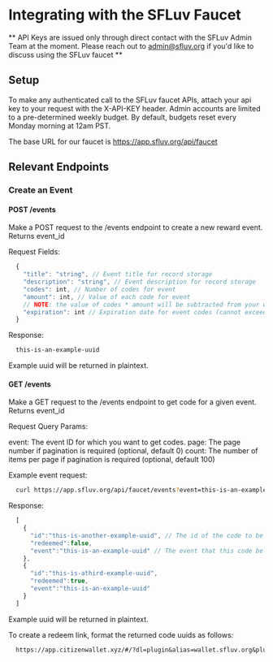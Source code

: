 # Integrating with the SFLuv Faucet

** API Keys are issued only through direct contact with the SFLuv Admin Team at the moment. Please reach out to admin@sfluv.org if you'd like to discuss using the SFLuv faucet **

## Setup

To make any authenticated call to the SFLuv faucet APIs, attach your api key to your request with the X-API-KEY header.
Admin accounts are limited to a pre-determined weekly budget. By default, budgets reset every Monday morning at 12am PST.

The base URL for our faucet is https://app.sfluv.org/api/faucet

## Relevant Endpoints

### Create an Event
#### POST /events

Make a POST request to the /events endpoint to create a new reward event.
Returns event_id

Request Fields:

```javascript
  {
    "title": "string", // Event title for record storage
    "description": "string", // Event description for record storage
    "codes": int, // Number of codes for event
    "amount": int, // Value of each code for event
    // NOTE: the value of codes * amount will be subtracted from your week's budget upon a successful event generation
    "expiration": int // Expiration date for event codes (cannot exceed next admin refresh period)
  }
```

Response:

```txt
  this-is-an-example-uuid
```
Example uuid will be returned in plaintext.

#### GET /events

Make a GET request to the /events endpoint to get code for a given event.
Returns event_id

Request Query Params:

  event: The event ID for which you want to get codes.
  page: The page number if pagination is required (optional, default 0)
  count: The number of items per page if pagination is required (optional, default 100)



Example event request:
```bash
  curl https://app.sfluv.org/api/faucet/events?event=this-is-an-example-uuid&page=0&count=100
```

Response:

```javascript
  [
    {
      "id":"this-is-another-example-uuid", // The id of the code to be used for redemption
      "redeemed":false,
      "event":"this-is-an-example-uuid" // The event that this code belongs to
    },
    {
      "id":"this-is-athird-example-uuid",
      "redeemed":true,
      "event":"this-is-an-example-uuid"
    }
  ]
```
Example uuid will be returned in plaintext.


To create a redeem link, format the returned code uuids as follows:

```txt
  https://app.citizenwallet.xyz/#/?dl=plugin&alias=wallet.sfluv.org&plugin=https%3A%2F%2Fapp.sfluv.org%3Fcode%3D{uuid}%26page%3Dredeem
```